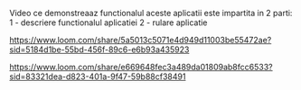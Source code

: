 Video ce demonstreaaz functionalul aceste aplicatii este impartita in 2 parti:
1 - descriere functionalul aplicatiei
2 - rulare aplicatie

https://www.loom.com/share/5a5013c5071e4d949d11003be55472ae?sid=5184d1be-55bd-456f-89c6-e6b93a435923

https://www.loom.com/share/e669648fec3a489da01809ab8fcc6533?sid=83321dea-d823-401a-9f47-59b88cf38491
